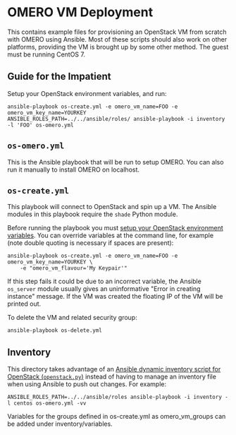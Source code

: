 OMERO VM Deployment
===================

This contains example files for provisioning an OpenStack VM from scratch with OMERO using Ansible.
Most of these scripts should also work on other platforms, providing the VM is brought up by some other method.
The guest must be running CentOS 7.


Guide for the Impatient
-----------------------

Setup your OpenStack environment variables, and run:

    ansible-playbook os-create.yml -e omero_vm_name=FOO -e omero_vm_key_name=YOURKEY
    ANSIBLE_ROLES_PATH=../../ansible/roles/ ansible-playbook -i inventory -l 'FOO' os-omero.yml


`os-omero.yml`
--------------

This is the Ansible playbook that will be run to setup OMERO.
You can also run it manually to install OMERO on localhost.


`os-create.yml`
---------------

This playbook will connect to OpenStack and spin up a VM.
The Ansible modules in this playbook require the `shade` Python module.

Before running the playbook you must [setup your OpenStack environment variables](http://docs.openstack.org/user-guide/common/cli_set_environment_variables_using_openstack_rc.html).
You can override variables at the command line, for example (note double quoting is necessary if spaces are present):

    ansible-playbook os-create.yml -e omero_vm_name=FOO -e omero_vm_key_name=YOURKEY \
        -e "omero_vm_flavour='My Keypair'"

If this step fails it could be due to an incorrect variable, the Ansible `os_server` module usually gives an uninformative "Error in creating instance" message.
If the VM was created the floating IP of the VM will be printed out.

To delete the VM and related security group:

    ansible-playbook os-delete.yml

Inventory
---------

This directory takes advantage of an
[Ansible dynamic inventory script for OpenStack (`openstack.py`)](http://docs.ansible.com/ansible/intro_dynamic_inventory.html#example-openstack-external-inventory-script)
instead of having to manage an inventory file when using Ansible to push out changes.
For example:

    ANSIBLE_ROLES_PATH=../../ansible/roles ansible-playbook -i inventory -l centos os-omero.yml -vv

Variables for the groups defined in os-create.yml as omero_vm_groups can be added under inventory/variables.
